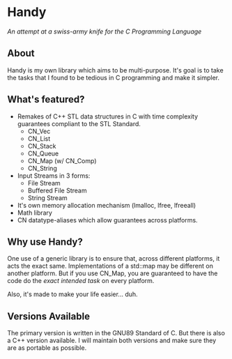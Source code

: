 # Handy
*An attempt at a swiss-army knife for the C Programming Language*

## About
Handy is my own library which aims to be multi-purpose.
It's goal is to take the tasks that I found to be tedious in C programming and make it simpler.

## What's featured?
* Remakes of C++ STL data structures in C with time complexity guarantees compliant to the STL Standard.
  * CN\_Vec
  * CN\_List
  * CN\_Stack
  * CN\_Queue
  * CN\_Map (w/ CN\_Comp)
  * CN\_String
* Input Streams in 3 forms:
  * File Stream
  * Buffered File Stream
  * String Stream
* It's own memory allocation mechanism (lmalloc, lfree, lfreeall)
* Math library
* CN datatype-aliases which allow guarantees across platforms.

## Why use Handy?
One use of a generic library is to ensure that, across different platforms, it acts the exact same.
Implementations of a std::map may be different on another platform. But if you use CN\_Map, you are guaranteed to have the code do the *exact intended task* on every platform.

Also, it's made to make your life easier... duh.

## Versions Available
The primary version is written in the GNU89 Standard of C. But there is also a C++ version available. I will maintain both versions and make sure they are as portable as possible.
